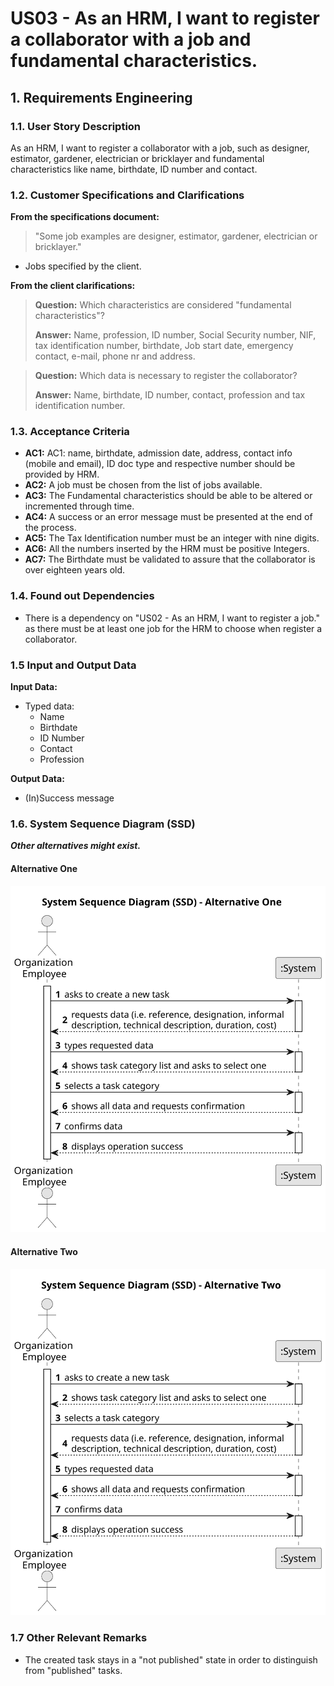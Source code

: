 # US03 - As an HRM, I want to register a collaborator with a job and fundamental characteristics.
 


## 1. Requirements Engineering

### 1.1. User Story Description

As an HRM, I want to register a collaborator with a job, such as designer, estimator, gardener, electrician or bricklayer and fundamental
characteristics like name, birthdate, ID number and contact.
### 1.2. Customer Specifications and Clarifications 

**From the specifications document:**

>	"Some job examples are designer, estimator, gardener, electrician
or bricklayer."
- Jobs specified by the client.
 
>	

**From the client clarifications:**

> **Question:** Which characteristics are considered "fundamental characteristics"?
>
> **Answer:** Name, profession, ID number, Social Security number, NIF, tax identification number, birthdate, Job start date, emergency contact, e-mail, phone nr and address.

> **Question:** Which data is necessary to register the collaborator?
>
> **Answer:** Name, birthdate, ID number, contact, profession and tax identification number.

### 1.3. Acceptance Criteria

* **AC1:**  AC1: name, birthdate, admission date, address, contact info (mobile and
  email), ID doc type and respective number should be provided by HRM.
* **AC2:** A job must be chosen from the list of jobs available.
* **AC3:** The Fundamental characteristics should be able to be altered or incremented through time.
* **AC4:** A success or an error message must be presented at the end of the process.
* **AC5:** The Tax Identification number must be an integer with nine digits.
* **AC6:** All the numbers inserted by the HRM must be positive Integers.
* **AC7:** The Birthdate must be validated to assure that the collaborator is over eighteen years old.



### 1.4. Found out Dependencies

* There is a dependency on "US02 - As an HRM, I want to register a job." as there must be at least one job for the HRM to choose when register a collaborator.

### 1.5 Input and Output Data

**Input Data:**

* Typed data:
    * Name
    * Birthdate 
    * ID Number
    * Contact
    * Profession

**Output Data:**
* (In)Success message 

### 1.6. System Sequence Diagram (SSD)

**_Other alternatives might exist._**

#### Alternative One

![System Sequence Diagram - Alternative One](svg/us006-system-sequence-diagram-alternative-one.svg)

#### Alternative Two

![System Sequence Diagram - Alternative Two](svg/us006-system-sequence-diagram-alternative-two.svg)

### 1.7 Other Relevant Remarks

* The created task stays in a "not published" state in order to distinguish from "published" tasks.